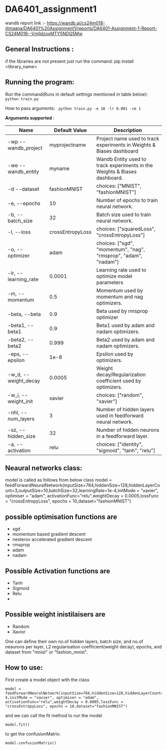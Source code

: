 # DA6401_assignment1

wandb report link :- https://wandb.ai/cs24m018-iitmaana/DA6401%20Assignment1/reports/DA6401-Assignment-1-Report-CS24M018--VmlldzoxMTY5NDQ5Mw

## General Instructions :

if the libraries are not present just run the command:
  pip install <library_name>

## Running the program:
Run the command(Runs in default settings mentioned in table below): 
``` python train.py ```

How to pass arguments:
``` python train.py -e 10 -lr 0.001 -cm 1```

**Arguments supported** :

| Name        | Default Value   | Description  |
| --------------------- |-------------| -----|
| -wp --wandb_project | myprojectname	| Project name used to track experiments in Weights & Biases dashboard |
| -we	--wandb_entity| myname | Wandb Entity used to track experiments in the Weights & Biases dashboard. |
| -d --dataset | fashionMNIST  |choices: ["MNIST", "fashionMNIST"]|
|-e, --epochs|10|Number of epochs to train neural network.|
|-b, --batch_size|32|Batch size used to train neural network.|
|-l, --loss|crossEntropyLoss|choices: ["squaredLoss", "crossEntropyLoss"]|
|-o, --optimizer	|adam|choices: ["sgd", "momentum", "nag", "rmsprop", "adam", "nadam"]|
|-lr, --learning_rate|0.0001|Learning rate used to optimize model parameters|
|-m, --momentum	|0.5|Momentum used by momentum and nag optimizers.|
|-beta, --beta	|0.9|Beta used by rmsprop optimizer|
|-beta1, --beta1|0.9|Beta1 used by adam and nadam optimizers.|
|-beta2, --beta2|0.999|Beta2 used by adam and nadam optimizers.|
|-eps, --epsilon|1e-8|Epsilon used by optimizers.|
|-w_d, --weight_decay|0.0005|	Weight decay/Regularization coefficient used by optimizers.|
|-w_i, --weight_init|xavier|	choices: ["random", "xavier"]|
|-nhl, --num_layers|3|Number of hidden layers used in feedforward neural network.|
|-sz, --hidden_size	|32|	Number of hidden neurons in a feedforward layer.|
|-a, --activation|relu|	choices: ["identity", "sigmoid", "tanh", "relu"]|


## Neaural networks class:
model is called as follows from below class
model = feedForwardNeuralNetwork(inputSize=784,hiddenSize=128,hiddenLayerCount=3,outputSize=10,batchSize=32,learningRate=1e-4,initMode = "xavier", optimiser = "adam", activationFunc="relu",weightDecay = 0.0005,lossFunc = "crossEntropyLoss", epochs = 10,dataset="fashionMNIST")

## possible optimisation functions are 
- sgd
- momentum based gradient descent
- nesterov accelerated gradient descent
- rmsprop
- adam
- nadam
 
## Possible Activation functions are
- Tanh
- Sigmoid
- Relu
- 
## Possible weight inistilaisers are
- Random
- Xavior

One can define their own no.of hidden layers, batch size, and no.of neaurons per layer, L2 regularisation coefficient(weight decay), epochs, and dataset from "mnist" or "fashion_mnist". 


## How to use:

First create a model object with the class
```
model = feedForwardNeuralNetwork(inputSize=784,hiddenSize=128,hiddenLayerCount=3,outputSize=10,batchSize=32,learningRate=1e-4,initMode = "xavier", optimiser = "adam", activationFunc="relu",weightDecay = 0.0005,lossFunc = "crossEntropyLoss", epochs = 10,dataset="fashionMNIST")
```

and we can call the fit method to run the model
```
model.fit()
```

to get the confusionMatrix:
```
model.confusionMatrix()
```
